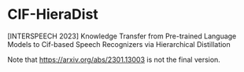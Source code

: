 # CIF-HieraDist
[INTERSPEECH 2023] Knowledge Transfer from Pre-trained Language Models to Cif-based Speech Recognizers via Hierarchical Distillation 

Note that https://arxiv.org/abs/2301.13003 is not the final version.
